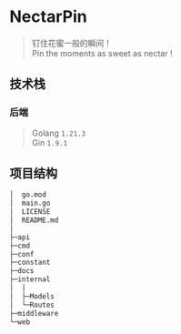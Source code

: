 # NectarPin
> 钉住花蜜一般的瞬间！  
> Pin the moments as sweet as nectar !  

## 技术栈
### 后端
> Golang `1.21.3`  
> Gin `1.9.1`

## 项目结构
```bash
│  go.mod
│  main.go
│  LICENSE
│  README.md
│
├─api
├─cmd 
├─conf
├─constant
├─docs
├─internal 
│  │
│  ├─Models
│  └─Routes
├─middleware
└─web
```